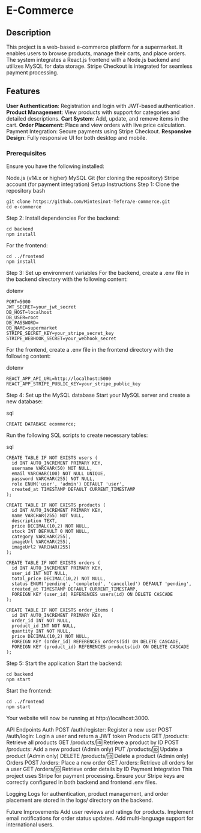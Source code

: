 # E-Commerce

## Description
This project is a web-based e-commerce platform for a supermarket. It enables users to browse products, manage their carts, and place orders. The system integrates a React.js frontend with a Node.js backend and utilizes MySQL for data storage. Stripe Checkout is integrated for seamless payment processing.

## Features
**User Authentication**: Registration and login with JWT-based authentication.
**Product Management**: View products with support for categories and detailed descriptions.
**Cart System**: Add, update, and remove items in the cart.
**Order Placement**: Place and view orders with live price calculation.
Payment Integration: Secure payments using Stripe Checkout.
**Responsive Design**: Fully responsive UI for both desktop and mobile.
### Prerequisites
Ensure you have the following installed:

Node.js (v14.x or higher)
MySQL
Git (for cloning the repository)
Stripe account (for payment integration)
Setup Instructions
Step 1: Clone the repository
bash
```
git clone https://github.com/Mintesinot-Tefera/e-commerce.git
cd e-commerce
```  

Step 2: Install dependencies
For the backend:

```
cd backend  
npm install  
```
For the frontend:

```
cd ../frontend  
npm install  
```
Step 3: Set up environment variables
For the backend, create a .env file in the backend directory with the following content:

dotenv
```
PORT=5000  
JWT_SECRET=your_jwt_secret  
DB_HOST=localhost  
DB_USER=root  
DB_PASSWORD=  
DB_NAME=supermarket  
STRIPE_SECRET_KEY=your_stripe_secret_key  
STRIPE_WEBHOOK_SECRET=your_webhook_secret  
```
For the frontend, create a .env file in the frontend directory with the following content:

dotenv
```
REACT_APP_API_URL=http://localhost:5000  
REACT_APP_STRIPE_PUBLIC_KEY=your_stripe_public_key  
```
Step 4: Set up the MySQL database
Start your MySQL server and create a new database:

sql
```
CREATE DATABASE ecommerce;  
```
Run the following SQL scripts to create necessary tables:

sql
```
CREATE TABLE IF NOT EXISTS users (  
  id INT AUTO_INCREMENT PRIMARY KEY,  
  username VARCHAR(50) NOT NULL,  
  email VARCHAR(100) NOT NULL UNIQUE,  
  password VARCHAR(255) NOT NULL,  
  role ENUM('user', 'admin') DEFAULT 'user',  
  created_at TIMESTAMP DEFAULT CURRENT_TIMESTAMP  
);  
```
```
CREATE TABLE IF NOT EXISTS products (  
  id INT AUTO_INCREMENT PRIMARY KEY,  
  name VARCHAR(255) NOT NULL,  
  description TEXT,  
  price DECIMAL(10,2) NOT NULL,  
  stock INT DEFAULT 0 NOT NULL,  
  category VARCHAR(255),  
  imageUrl VARCHAR(255),  
  imageUrl2 VARCHAR(255)  
);  
```
```
CREATE TABLE IF NOT EXISTS orders (  
  id INT AUTO_INCREMENT PRIMARY KEY,  
  user_id INT NOT NULL,  
  total_price DECIMAL(10,2) NOT NULL,  
  status ENUM('pending', 'completed', 'cancelled') DEFAULT 'pending',  
  created_at TIMESTAMP DEFAULT CURRENT_TIMESTAMP,  
  FOREIGN KEY (user_id) REFERENCES users(id) ON DELETE CASCADE  
);  
```
```
CREATE TABLE IF NOT EXISTS order_items (  
  id INT AUTO_INCREMENT PRIMARY KEY,  
  order_id INT NOT NULL,  
  product_id INT NOT NULL,  
  quantity INT NOT NULL,  
  price DECIMAL(10,2) NOT NULL,  
  FOREIGN KEY (order_id) REFERENCES orders(id) ON DELETE CASCADE,  
  FOREIGN KEY (product_id) REFERENCES products(id) ON DELETE CASCADE  
); 
``` 
Step 5: Start the application
Start the backend:

```
cd backend  
npm start
```  
Start the frontend:

````
cd ../frontend  
npm start
````  
Your website will now be running at http://localhost:3000.

API Endpoints
Auth
POST /auth/register: Register a new user
POST /auth/login: Login a user and return a JWT token
Products
GET /products: Retrieve all products
GET /products/:id: Retrieve a product by ID
POST /products: Add a new product (Admin only)
PUT /products/:id: Update a product (Admin only)
DELETE /products/:id: Delete a product (Admin only)
Orders
POST /orders: Place a new order
GET /orders: Retrieve all orders for a user
GET /orders/:id: Retrieve order details by ID
Payment Integration
This project uses Stripe for payment processing. Ensure your Stripe keys are correctly configured in both backend and frontend .env files.

Logging
Logs for authentication, product management, and order placement are stored in the logs/ directory on the backend.

Future Improvements
Add user reviews and ratings for products.
Implement email notifications for order status updates.
Add multi-language support for international users.